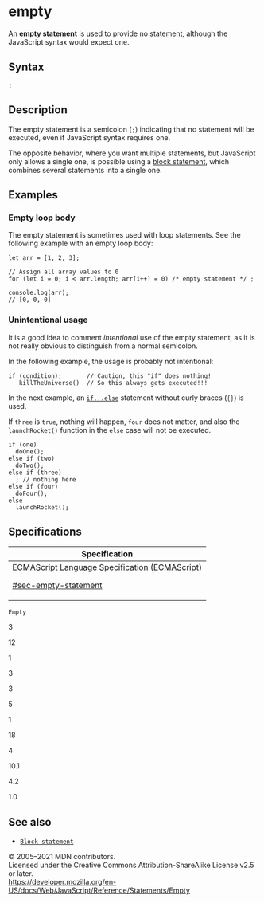 # empty

An **empty statement** is used to provide no statement, although the JavaScript syntax would expect one.

## Syntax

    ;

## Description

The empty statement is a semicolon (`;`) indicating that no statement will be executed, even if JavaScript syntax requires one.

The opposite behavior, where you want multiple statements, but JavaScript only allows a single one, is possible using a [block statement](block), which combines several statements into a single one.

## Examples

### Empty loop body

The empty statement is sometimes used with loop statements. See the following example with an empty loop body:

    let arr = [1, 2, 3];

    // Assign all array values to 0
    for (let i = 0; i < arr.length; arr[i++] = 0) /* empty statement */ ;

    console.log(arr);
    // [0, 0, 0]

### Unintentional usage

It is a good idea to comment _intentional_ use of the empty statement, as it is not really obvious to distinguish from a normal semicolon.

In the following example, the usage is probably not intentional:

    if (condition);       // Caution, this "if" does nothing!
       killTheUniverse()  // So this always gets executed!!!

In the next example, an [`if...else`](if...else) statement without curly braces (`{}`) is used.

If `three` is `true`, nothing will happen, `four` does not matter, and also the `launchRocket()` function in the `else` case will not be executed.

    if (one)
      doOne();
    else if (two)
      doTwo();
    else if (three)
      ; // nothing here
    else if (four)
      doFour();
    else
      launchRocket();

## Specifications

<table><thead><tr class="header"><th>Specification</th></tr></thead><tbody><tr class="odd"><td><a href="https://tc39.es/ecma262/#sec-empty-statement">ECMAScript Language Specification (ECMAScript) 
<br/>


<span class="small">#sec-empty-statement</span></a></td></tr></tbody></table>

`Empty`

3

12

1

3

3

5

1

18

4

10.1

4.2

1.0

## See also

-   [`Block statement`](block)

© 2005–2021 MDN contributors.  
Licensed under the Creative Commons Attribution-ShareAlike License v2.5 or later.  
<a href="https://developer.mozilla.org/en-US/docs/Web/JavaScript/Reference/Statements/Empty" class="_attribution-link">https://developer.mozilla.org/en-US/docs/Web/JavaScript/Reference/Statements/Empty</a>
